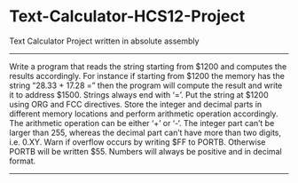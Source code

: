 # Text-Calculator-HCS12-Project
Text Calculator Project written in absolute assembly

-------------------------------------------------------------------------------------

Write a program that reads the string starting from $1200 and computes the
results accordingly.
For instance if starting from $1200 the memory has the string “28.33 + 17.28
=” then the program will compute the result and write it to address $1500.
Strings always end with ‘=’. Put the string at $1200 using ORG and FCC
directives.
Store the integer and decimal parts in different memory locations and
perform arithmetic operation accordingly.
The arithmetic operation can be either ‘+’ or ‘-‘.
The integer part can’t be larger than 255, whereas the decimal part can’t
have more than two digits, i.e. 0.XY. Warn if overflow occurs by writing $FF
to PORTB. Otherwise PORTB will be written $55.
Numbers will always be positive and in decimal format.

-------------------------------------------------------------------------------------
